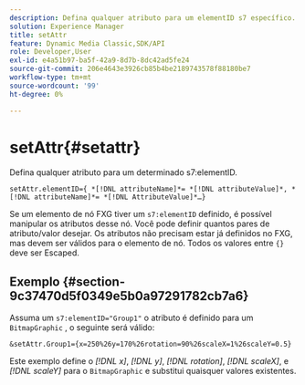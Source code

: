 ```yaml
---
description: Defina qualquer atributo para um elementID s7 específico.
solution: Experience Manager
title: setAttr
feature: Dynamic Media Classic,SDK/API
role: Developer,User
exl-id: e4a51b97-ba5f-42a9-8d7b-8dc42ad5fe24
source-git-commit: 206e4643e3926cb85b4be2189743578f88180be7
workflow-type: tm+mt
source-wordcount: '99'
ht-degree: 0%

---
```


# setAttr{#setattr}

Defina qualquer atributo para um determinado s7:elementID.

`setAttr.elementID={ *[!DNL attributeName]*= *[!DNL attributeValue]*, *[!DNL attributeName]*= *[!DNL AttributeValue]*…}`

Se um elemento de nó FXG tiver um `s7:elementID` definido, é possível manipular os atributos desse nó. Você pode definir quantos pares de atributo/valor desejar. Os atributos não precisam estar já definidos no FXG, mas devem ser válidos para o elemento de nó. Todos os valores entre `{}` deve ser Escaped.

## Exemplo {#section-9c37470d5f0349e5b0a97291782cb7a6}

Assuma um `s7:elementID="Group1"` o atributo é definido para um `BitmapGraphic` , o seguinte será válido:

`&setAttr.Group1={x=250%26y=170%26rotation=90%26scaleX=1%26scaleY=0.5}`

Este exemplo define o *[!DNL x]*, *[!DNL y]*, *[!DNL rotation]*, *[!DNL scaleX]*, e *[!DNL scaleY]* para o `BitmapGraphic` e substitui quaisquer valores existentes.
